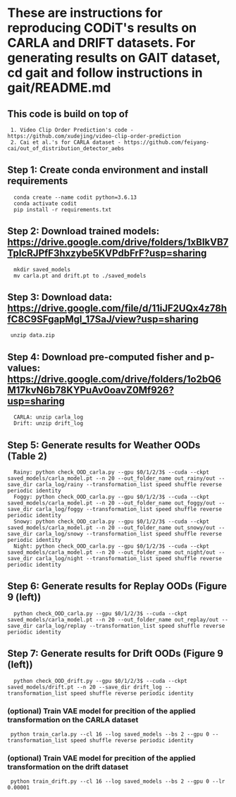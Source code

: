 # These are instructions for reproducing CODiT's results on CARLA and DRIFT datasets. For generating results on GAIT dataset, cd gait and follow instructions in gait/README.md

## This code is build on top of
     1. Video Clip Order Prediction's code - https://github.com/xudejing/video-clip-order-prediction
     2. Cai et al.'s for CARLA dataset - https://github.com/feiyang-cai/out_of_distribution_detector_aebs 
      
## Step 1: Create conda environment and install requirements
      conda create --name codit python=3.6.13
      conda activate codit
      pip install -r requirements.txt

## Step 2: Download trained models: https://drive.google.com/drive/folders/1xBIkVB7TpIcRJPfF3hxzybe5KVPdbFrF?usp=sharing 
      mkdir saved_models
      mv carla.pt and drift.pt to ./saved_models

## Step 3: Download data: https://drive.google.com/file/d/11iJF2UQx4z78hfC8C9SFgapMgl_17SaJ/view?usp=sharing
     unzip data.zip
      
## Step 4: Download pre-computed fisher and p-values: https://drive.google.com/drive/folders/1o2bQ6M17kvN6b78KYPuAv0oavZ0Mf926?usp=sharing
      CARLA: unzip carla_log
      Drift: unzip drift_log
      
## Step 5: Generate results for Weather OODs (Table 2)
      Rainy: python check_OOD_carla.py --gpu $0/1/2/3$ --cuda --ckpt saved_models/carla_model.pt --n 20 --out_folder_name out_rainy/out --save_dir carla_log/rainy --transformation_list speed shuffle reverse periodic identity
      Foggy: python check_OOD_carla.py --gpu $0/1/2/3$ --cuda --ckpt saved_models/carla_model.pt --n 20 --out_folder_name out_foggy/out --save_dir carla_log/foggy --transformation_list speed shuffle reverse periodic identity
      Snowy: python check_OOD_carla.py --gpu $0/1/2/3$ --cuda --ckpt saved_models/carla_model.pt --n 20 --out_folder_name out_snowy/out --save_dir carla_log/snowy --transformation_list speed shuffle reverse periodic identity
      Night: python check_OOD_carla.py --gpu $0/1/2/3$ --cuda --ckpt saved_models/carla_model.pt --n 20 --out_folder_name out_night/out --save_dir carla_log/night --transformation_list speed shuffle reverse periodic identity
     
## Step 6: Generate results for Replay OODs (Figure 9 (left))
      python check_OOD_carla.py --gpu $0/1/2/3$ --cuda --ckpt saved_models/carla_model.pt --n 20 --out_folder_name out_replay/out --save_dir carla_log/replay --transformation_list speed shuffle reverse periodic identity

## Step 7: Generate results for Drift OODs (Figure 9 (left))
      python check_OOD_drift.py --gpu $0/1/2/3$ --cuda --ckpt saved_models/drift.pt --n 20 --save_dir drift_log --transformation_list speed shuffle reverse periodic identity


### (optional) Train VAE model for precition of the applied transformation on the CARLA dataset
     python train_carla.py --cl 16 --log saved_models --bs 2 --gpu 0 --transformation_list speed shuffle reverse periodic identity
### (optional) Train VAE model for precition of the applied transformation on the drift dataset
     python train_drift.py --cl 16 --log saved_models --bs 2 --gpu 0 --lr 0.00001


